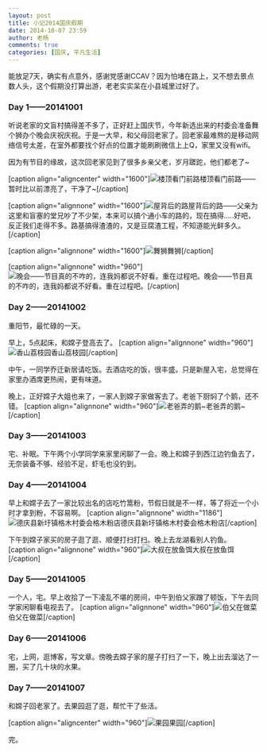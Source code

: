 ```yaml
---
layout: post
title: 小记2014国庆假期
date: 2014-10-07 23:59
author: 老杨
comments: true
categories: [国庆, 平凡生活]
---
```

能放足7天，确实有点意外，感谢党感谢CCAV？因为怕堵在路上，又不想去景点数人头，这个假期没打算出游，老老实实呆在小县城里过好了。
<!--more-->
<h3>Day 1——20141001</h3>

听说老家的文盲村搞得差不多了，正好赶上国庆节，今年新选出来的村委会准备舞个狮办个晚会庆祝庆祝。于是一大早，和父母回老家了。回老家最难熬的是移动网络信号太差，在室外都要找个好点的位置才能刷刷微信上上Q，家里又没有wifi。

因为有节目的缘故，这次回老家见到了很多乡亲父老，岁月蹉跎，他们都老了~

[caption align="aligncenter" width="1600"]<img src="//cyhour.com/wp-content/uploads/2014/10/20141001-loudingwaikan.jpg" alt="楼顶看门前路" />楼顶看门前路——暂时比以前漂亮了，干净了~[/caption]

[caption align="alignnone" width="1600"]<img src="//cyhour.com/wp-content/uploads/2014/10/20141001-beihou.jpg" alt="屋背后的路" />屋背后的路——父亲为这里和盲塞的堂兄吵了不少架，本来可以搞个通小车的路的，现在搞得.....好吧，反正我们走得不多。路基搞得渣渣的，又是豆腐渣工程，不知道能光鲜多久。[/caption]

[caption align="alignnone" width="1600"]<img src="//cyhour.com/wp-content/uploads/2014/10/20141001-wushi.jpg" alt="舞狮" />舞狮[/caption]

[caption align="alignnone" width="960"]<img src="//cyhour.com/wp-content/uploads/2014/10/20141001-wanhui.jpg" alt="晚会——节目真的不咋的，连我妈都说不好看。重在过程吧。" />晚会——节目真的不咋的，连我妈都说不好看。重在过程吧。[/caption]


<h3>Day 2——20141002</h3>

重阳节，最忙碌的一天。

早上，5点起床，和嫦子登高去了。
[caption align="alignnone" width="960"]<img src="//cyhour.com/wp-content/uploads/2014/10/20141002-dengshan.jpg" alt="香山荔枝园"  />香山荔枝园[/caption]

中午，一同学乔迁新居请吃饭。去酒店吃的饭，很丰盛。只是新屋入宅，总觉得在家里办酒席更热闹，更有味道。

晚上，正好嫦子大姐也来了，一家人到嫦子家做客去了。老爸下厨焖了个鹅，还不错。
[caption align="alignnone" width="960"]<img src="//cyhour.com/wp-content/uploads/2014/10/20141002-ee.jpg" alt="老爸弄的鹅~" />老爸弄的鹅~[/caption]

<h3>Day 3——20141003</h3>

宅、补眠。下午两个小学同学来家里闲聊了一会。晚上和嫦子到西江边钓鱼去了，无奈装备不够、经验不足，虾毛也没钓到。

<h3>Day 4——20141004</h3>
早上和嫦子去了一家比较出名的店吃竹篙粉，节假日就是不一样，等了将近一个小时才拿到粉，不容易啊。
[caption align="alignnone" width="1186"]<img src="//cyhour.com/wp-content/uploads/2014/10/20141004-gemufendian.jpg" alt="德庆县新圩镇格木村委会格木粉店" />德庆县新圩镇格木村委会格木粉店[/caption]

下午到嫦子家买的房子逛了逛、顺便打扫打扫。晚上去龙湖看别人钓鱼。
[caption align="alignnone" width="960"]<img src="//cyhour.com/wp-content/uploads/2014/10/20141004-longhudiaoyu.jpg" alt="大叔在放鱼饵" />大叔在放鱼饵[/caption]


<h3>Day 5——20141005</h3>
一个人，宅。早上收拾了一下凌乱不堪的房间，中午到伯父家蹭了顿饭，下午去同学家闲聊看电视去了。
[caption align="alignnone" width="960"]<img src="//cyhour.com/wp-content/uploads/2014/10/20141005-bofu.jpg" alt="伯父在做菜" />伯父在做菜[/caption]

<h3>Day 6——20141006</h3>
宅，上网，逛博客，写文章。傍晚去嫦子家的屋子打扫了一下，晚上出去溜达了一圈，买了几十块的水果。

<h3>Day 7——20141007</h3>
和嫦子回老家了。去果园逛了逛，帮忙干了些活。

[caption align="aligncenter" width="960"]<img src="//cyhour.com/wp-content/uploads/2014/10/20141007-guoyuan.jpg" alt="果园" />果园[/caption]

完。
